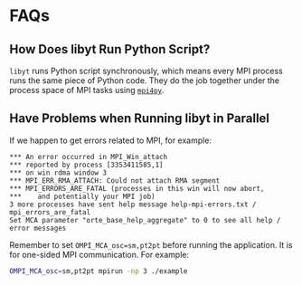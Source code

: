 # FAQs

## How Does libyt Run Python Script?
`libyt` runs Python script synchronously, which means every MPI process runs the same piece of Python code. 
They do the job together under the process space of MPI tasks using [`mpi4py`](https://mpi4py.readthedocs.io/en/stable/index.html). 

## Have Problems when Running libyt in Parallel

If we happen to get errors related to MPI, for example:
```text
*** An error occurred in MPI_Win_attach
*** reported by process [3353411585,1]
*** on win rdma window 3
*** MPI_ERR_RMA_ATTACH: Could not attach RMA segment
*** MPI_ERRORS_ARE_FATAL (processes in this win will now abort,
***    and potentially your MPI job)
3 more processes have sent help message help-mpi-errors.txt / mpi_errors_are_fatal
Set MCA parameter "orte_base_help_aggregate" to 0 to see all help / error messages
```
Remember to set `OMPI_MCA_osc=sm,pt2pt` before running the application. It is for one-sided MPI communication. For example:

```bash
OMPI_MCA_osc=sm,pt2pt mpirun -np 3 ./example
```